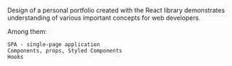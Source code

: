 Design of a personal portfolio created with the React library demonstrates understanding of various important concepts for web developers.

Among them:

    SPA - single-page application
    Components, props, Styled Components
    Hooks
